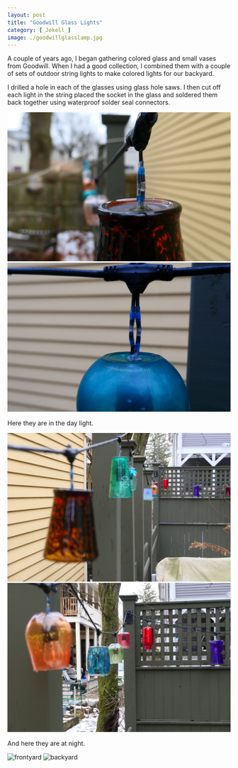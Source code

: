 ```yaml
---
layout: post
title: "Goodwill Glass Lights"
category: [_Jekell_]
image: ./goodwillglasslamp.jpg
---
```

A couple of years ago, I began gathering colored glass and small vases from Goodwill. When I had a good collection, I combined them with a couple of sets of outdoor string lights to make colored lights for our backyard.

I drilled a hole in each of the glasses using glass hole saws. I then cut off each light in the string placed the socket in the glass and soldered them back together using waterproof solder seal connectors.

![solderseal](./glasswire.jpg) ![solderseal2](./glaswires2.jpg)

Here they are in the day light. 

![daylamp1](./lampstring1.jpg)
![daylamp2](./lampstring2.jpg)

And here they are at night.

![frontyard](./lightsfrontnight.jpg)
![backyard](./lightsbacknight.jpg)
